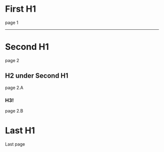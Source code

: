 # First H1

page 1

---

# Second H1

page 2

## H2 under Second H1

page 2.A

### H3!

page 2.B

<include src="code.md"></include>

# Last H1

Last page
